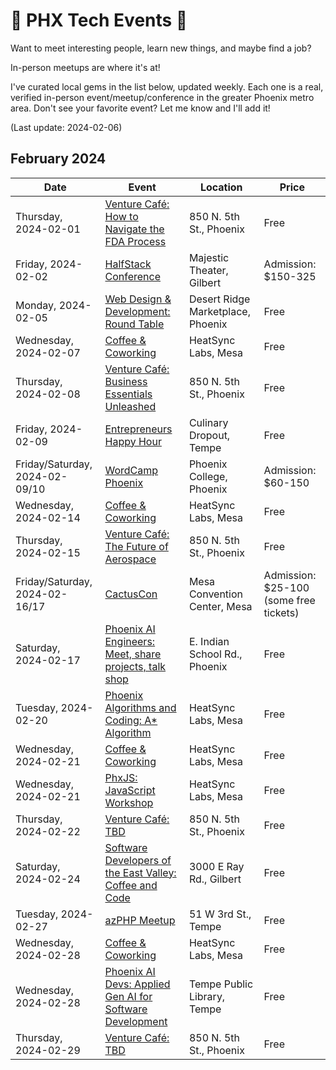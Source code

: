 # 🌵 PHX Tech Events 🌵

Want to meet interesting people, learn new things, and maybe find a job?

In-person meetups are where it's at!

I've curated local gems in the list below, updated weekly. Each one is a real, verified in-person event/meetup/conference in the greater Phoenix metro area. Don't see your favorite event? Let me know and I'll add it!

(Last update: 2024-02-06)

## February 2024

| Date | Event | Location | Price |
| ---- | ----- | -------- | ----- |
| Thursday, 2024-02-01 | [Venture Café: How to Navigate the FDA Process](https://venturecafephoenix.org/event/how-to-navigate-the-fda-process/) | 850 N. 5th St., Phoenix | Free |
| Friday, 2024-02-02 | [HalfStack Conference](https://halfstackconf.com/phoenix) | Majestic Theater, Gilbert | Admission: $150-325 |
| Monday, 2024-02-05 | [Web Design & Development: Round Table](https://www.meetup.com/webdesignersdevelopers/events/298302527/) | Desert Ridge Marketplace, Phoenix | Free |
| Wednesday, 2024-02-07 | [Coffee & Coworking](https://www.meetup.com/coffee-and-coworking-east-valley/) | HeatSync Labs, Mesa | Free |
| Thursday, 2024-02-08 | [Venture Café: Business Essentials Unleashed](https://venturecafephoenix.org/event/business-essentials-unleashed/) | 850 N. 5th St., Phoenix | Free |
| Friday, 2024-02-09 | [Entrepreneurs Happy Hour](https://www.linkedin.com/events/7152011701771493376/) | Culinary Dropout, Tempe | Free |
| Friday/Saturday, 2024-02-09/10 | [WordCamp Phoenix](https://phoenix.wordcamp.org/2024/) | Phoenix College, Phoenix | Admission: $60-150 |
| Wednesday, 2024-02-14 | [Coffee & Coworking](https://www.meetup.com/coffee-and-coworking-east-valley/) | HeatSync Labs, Mesa | Free |
| Thursday, 2024-02-15 | [Venture Café: The Future of Aerospace](https://venturecafephoenix.org/event/the-future-of-aerospace/) | 850 N. 5th St., Phoenix | Free |
| Friday/Saturday, 2024-02-16/17 | [CactusCon](https://www.cactuscon.com/) | Mesa Convention Center, Mesa | Admission: $25-100 (some free tickets) |
| Saturday, 2024-02-17 | [Phoenix AI Engineers: Meet, share projects, talk shop](https://www.meetup.com/ai-engineer/events/298701910/) | E. Indian School Rd., Phoenix | Free |
| Tuesday, 2024-02-20 | [Phoenix Algorithms and Coding: A* Algorithm](https://www.meetup.com/phoenix-algorithms-and-coding/events/298874390/) | HeatSync Labs, Mesa | Free |
| Wednesday, 2024-02-21 | [Coffee & Coworking](https://www.meetup.com/coffee-and-coworking-east-valley/) | HeatSync Labs, Mesa| Free |
| Wednesday, 2024-02-21 | [PhxJS: JavaScript Workshop](https://www.meetup.com/phoenix-javascript/events/298934389/) | HeatSync Labs, Mesa | Free |
| Thursday, 2024-02-22 |[Venture Café: TBD](https://venturecafephoenix.org/) | 850 N. 5th St., Phoenix | Free |
| Saturday, 2024-02-24 | [Software Developers of the East Valley: Coffee and Code](https://www.meetup.com/software-developers-of-the-east-valley-gilbert-queen-creek/events/299012816/) | 3000 E Ray Rd., Gilbert | Free |
| Tuesday, 2024-02-27 | [azPHP Meetup](https://www.meetup.com/azphpug/events/mgffhtygcdbkc/) | 51 W 3rd St., Tempe | Free |
| Wednesday, 2024-02-28 | [Coffee & Coworking](https://www.meetup.com/coffee-and-coworking-east-valley/) | HeatSync Labs, Mesa | Free |
| Wednesday, 2024-02-28 | [Phoenix AI Devs: Applied Gen AI for Software Development](https://www.meetup.com/phx-ai-devs/events/298983126/) | Tempe Public Library, Tempe | Free |
| Thursday, 2024-02-29 |[Venture Café: TBD](https://venturecafephoenix.org/) | 850 N. 5th St., Phoenix | Free |
